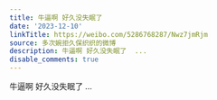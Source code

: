 ```yaml
---
title: 牛逼啊 好久没失眠了
date: '2023-12-10'
linkTitle: https://weibo.com/5286768287/Nwz7jmRjm
source: 多次婉拒久保织织的微博
description: 牛逼啊 好久没失眠了  ...
disable_comments: true
---
```

牛逼啊 好久没失眠了  ...